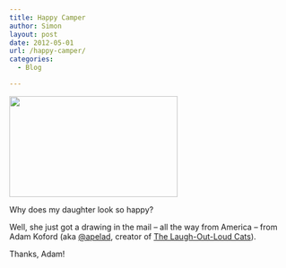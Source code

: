 ```yaml
---
title: Happy Camper
author: Simon
layout: post
date: 2012-05-01
url: /happy-camper/
categories:
  - Blog

---
```

<img src="http://sidewalken.com/wp-content/uploads/2012/05/IMG_18582-e1335887669480.jpg" alt="" title="With Drawing" width="300" height="180" class="alignnone size-full wp-image-119" />

Why does my daughter look so happy?

Well, she just got a drawing in the mail &#8211; all the way from America &#8211; from Adam Koford (aka [@apelad][1], creator of [The Laugh-Out-Loud Cats][2]).

Thanks, Adam!

 [1]: http://twitter.com/apelad
 [2]: http://apelad.blogspot.com